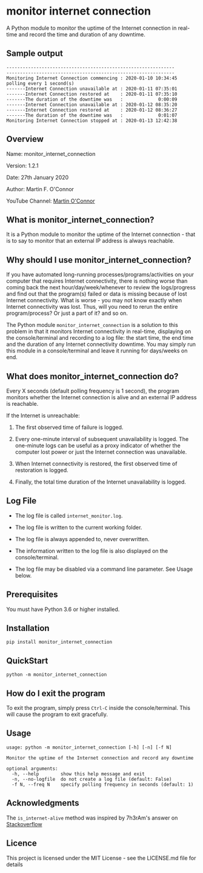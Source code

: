 # monitor internet connection
A Python module to monitor the uptime of the Internet connection in real-time and record the time and duration of any downtime.


Sample output
-----------------------------

```
--------------------------------------------------------------
--------------------------------------------------------------
Monitoring Internet Connection commencing : 2020-01-10 10:34:45 polling every 1 second(s)
-------Internet Connection unavailable at : 2020-01-11 07:35:01
-------Internet Connection restored at    : 2020-01-11 07:35:10
-------The duration of the downtime was   :             0:00:09
-------Internet Connection unavailable at : 2020-01-12 08:35:20
-------Internet Connection restored at    : 2020-01-12 08:36:27
-------The duration of the downtime was   :             0:01:07
Monitoring Internet Connection stopped at : 2020-01-13 12:42:38
```


Overview
--------
Name: 		monitor_internet_connection

Version: 	1.2.1

Date: 		27th January 2020

Author: 	Martin F. O'Connor

YouTube Channel:  [Martin O'Connor](https://www.youtube.com/channel/UCSmYfqnVlhB418ugEZxudQw)


What is monitor_internet_connection?
---------------------------------------
It is a Python module to monitor the uptime of the Internet connection - that is to say to monitor that an external IP address is always reachable.


Why should I use monitor_internet_connection?
-------------------------------------------------
If you have automated long-running processes/programs/activities on your computer that requires Internet connectivity, there is nothing worse than coming back the next hour/day/week/whenever to review the logs/progress and find out that the program(s) failed or data is missing because of lost Internet connectivity.  What is worse - you may not know exactly when Internet connectivity was lost.  Thus, will you need to rerun the entire program/process? Or just a part of it? and so on.

The Python module `monitor_internet_connection` is a solution to this problem in that it monitors Internet connectivity in real-time, displaying on the console/terminal and recording to a log file: the start time, the end time and the duration of any Internet connectivity downtime. You may simply run this module in a console/terminal and leave it running for days/weeks on end.


What does monitor_internet_connection do?
--------------------------------------------
Every X seconds (default polling frequency is 1 second), the program monitors whether the Internet connection is alive and an external IP address is reachable.

If the Internet is unreachable:

1) The first observed time of failure is logged.

2) Every one-minute interval of subsequent unavailability is logged. The one-minute logs can be useful as a proxy indicator of whether the computer lost power or just the Internet connection was unavailable.

3) When Internet connectivity is restored, the first observed time of restoration is logged.

4) Finally, the total time duration of the Internet unavailability is logged.



Log File
--------------------------------------------

-  The log file is called `internet_monitor.log`.
-  The log file is written to the current working folder.
-  The log file is always appended to, never overwritten.
-  The information written to the log file is also displayed on the console/terminal.

-  The log file may be disabled via a command line parameter.  See Usage below.

Prerequisites
-------------
You must have Python 3.6 or higher installed.


Installation
-------------------------------------------------------------------


```console
pip install monitor_internet_connection
```


QuickStart
-------------------------------------------------------

```console
python -m monitor_internet_connection
```


How do I exit the program
-------------------------------------------------------
To exit the program, simply press `Ctrl-C` inside the console/terminal.  This will cause the program to exit gracefully.

Usage
-------------------------------------------------------

```console
usage: python -m monitor_internet_connection [-h] [-n] [-f N]

Monitor the uptime of the Internet connection and record any downtime

optional arguments:
  -h, --help        show this help message and exit
  -n, --no-logfile  do not create a log file (default: False)
  -f N, --freq N    specify polling frequency in seconds (default: 1)

```

Acknowledgments
---------------
The `is_internet-alive` method was inspired by 7h3rAm's answer on [Stackoverflow](https://stackoverflow.com/questions/3764291/checking-network-connection)


Licence
---------------
This project is licensed under the MIT License - see the LICENSE.md file for details
